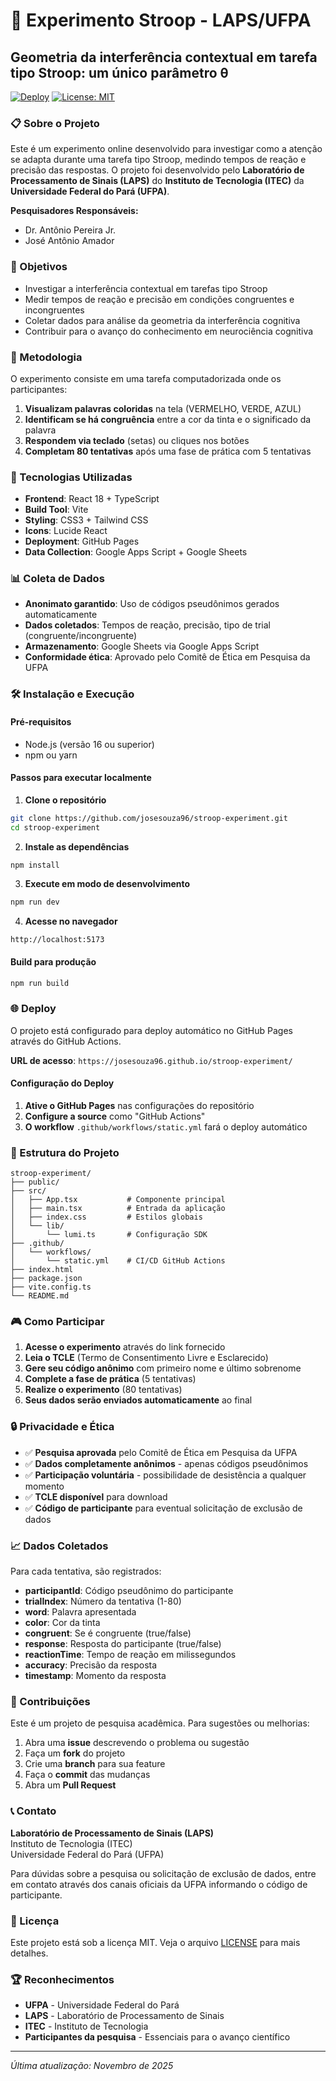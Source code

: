 # 🧠 Experimento Stroop - LAPS/UFPA

## Geometria da interferência contextual em tarefa tipo Stroop: um único parâmetro θ

[![Deploy](https://github.com/josesouza96/stroop-experiment/actions/workflows/static.yml/badge.svg)](https://github.com/josesouza96/stroop-experiment/actions/workflows/static.yml)
[![License: MIT](https://img.shields.io/badge/License-MIT-yellow.svg)](https://opensource.org/licenses/MIT)

### 📋 Sobre o Projeto

Este é um experimento online desenvolvido para investigar como a atenção se adapta durante uma tarefa tipo Stroop, medindo tempos de reação e precisão das respostas. O projeto foi desenvolvido pelo **Laboratório de Processamento de Sinais (LAPS)** do **Instituto de Tecnologia (ITEC)** da **Universidade Federal do Pará (UFPA)**.

**Pesquisadores Responsáveis:**
- Dr. Antônio Pereira Jr.
- José Antônio Amador

### 🎯 Objetivos

- Investigar a interferência contextual em tarefas tipo Stroop
- Medir tempos de reação e precisão em condições congruentes e incongruentes
- Coletar dados para análise da geometria da interferência cognitiva
- Contribuir para o avanço do conhecimento em neurociência cognitiva

### 🔬 Metodologia

O experimento consiste em uma tarefa computadorizada onde os participantes:

1. **Visualizam palavras coloridas** na tela (VERMELHO, VERDE, AZUL)
2. **Identificam se há congruência** entre a cor da tinta e o significado da palavra
3. **Respondem via teclado** (setas) ou cliques nos botões
4. **Completam 80 tentativas** após uma fase de prática com 5 tentativas

### 🚀 Tecnologias Utilizadas

- **Frontend**: React 18 + TypeScript
- **Build Tool**: Vite
- **Styling**: CSS3 + Tailwind CSS
- **Icons**: Lucide React
- **Deployment**: GitHub Pages
- **Data Collection**: Google Apps Script + Google Sheets

### 📊 Coleta de Dados

- **Anonimato garantido**: Uso de códigos pseudônimos gerados automaticamente
- **Dados coletados**: Tempos de reação, precisão, tipo de trial (congruente/incongruente)
- **Armazenamento**: Google Sheets via Google Apps Script
- **Conformidade ética**: Aprovado pelo Comitê de Ética em Pesquisa da UFPA

### 🛠️ Instalação e Execução

#### Pré-requisitos
- Node.js (versão 16 ou superior)
- npm ou yarn

#### Passos para executar localmente

1. **Clone o repositório**
```bash
git clone https://github.com/josesouza96/stroop-experiment.git
cd stroop-experiment
```

2. **Instale as dependências**
```bash
npm install
```

3. **Execute em modo de desenvolvimento**
```bash
npm run dev
```

4. **Acesse no navegador**
```
http://localhost:5173
```

#### Build para produção
```bash
npm run build
```

### 🌐 Deploy

O projeto está configurado para deploy automático no GitHub Pages através do GitHub Actions.

**URL de acesso**: `https://josesouza96.github.io/stroop-experiment/`

#### Configuração do Deploy

1. **Ative o GitHub Pages** nas configurações do repositório
2. **Configure a source** como "GitHub Actions"
3. **O workflow** `.github/workflows/static.yml` fará o deploy automático

### 📁 Estrutura do Projeto

```
stroop-experiment/
├── public/
├── src/
│   ├── App.tsx           # Componente principal
│   ├── main.tsx          # Entrada da aplicação
│   ├── index.css         # Estilos globais
│   └── lib/
│       └── lumi.ts       # Configuração SDK
├── .github/
│   └── workflows/
│       └── static.yml    # CI/CD GitHub Actions
├── index.html
├── package.json
├── vite.config.ts
└── README.md
```

### 🎮 Como Participar

1. **Acesse o experimento** através do link fornecido
2. **Leia o TCLE** (Termo de Consentimento Livre e Esclarecido)
3. **Gere seu código anônimo** com primeiro nome e último sobrenome
4. **Complete a fase de prática** (5 tentativas)
5. **Realize o experimento** (80 tentativas)
6. **Seus dados serão enviados automaticamente** ao final

### 🔒 Privacidade e Ética

- ✅ **Pesquisa aprovada** pelo Comitê de Ética em Pesquisa da UFPA
- ✅ **Dados completamente anônimos** - apenas códigos pseudônimos
- ✅ **Participação voluntária** - possibilidade de desistência a qualquer momento
- ✅ **TCLE disponível** para download
- ✅ **Código de participante** para eventual solicitação de exclusão de dados

### 📈 Dados Coletados

Para cada tentativa, são registrados:

- **participantId**: Código pseudônimo do participante
- **trialIndex**: Número da tentativa (1-80)
- **word**: Palavra apresentada
- **color**: Cor da tinta
- **congruent**: Se é congruente (true/false)
- **response**: Resposta do participante (true/false)
- **reactionTime**: Tempo de reação em milissegundos
- **accuracy**: Precisão da resposta
- **timestamp**: Momento da resposta

### 🤝 Contribuições

Este é um projeto de pesquisa acadêmica. Para sugestões ou melhorias:

1. Abra uma **issue** descrevendo o problema ou sugestão
2. Faça um **fork** do projeto
3. Crie uma **branch** para sua feature
4. Faça o **commit** das mudanças
5. Abra um **Pull Request**

### 📞 Contato

**Laboratório de Processamento de Sinais (LAPS)**  
Instituto de Tecnologia (ITEC)  
Universidade Federal do Pará (UFPA)

Para dúvidas sobre a pesquisa ou solicitação de exclusão de dados, entre em contato através dos canais oficiais da UFPA informando o código de participante.

### 📄 Licença

Este projeto está sob a licença MIT. Veja o arquivo [LICENSE](LICENSE) para mais detalhes.

### 🏆 Reconhecimentos

- **UFPA** - Universidade Federal do Pará
- **LAPS** - Laboratório de Processamento de Sinais
- **ITEC** - Instituto de Tecnologia
- **Participantes da pesquisa** - Essenciais para o avanço científico

---


*Última atualização: Novembro de 2025*
